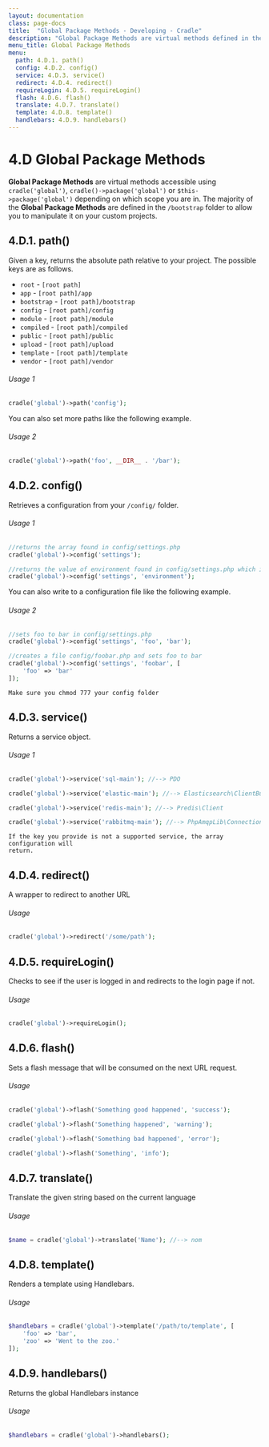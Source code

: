 ```yaml
---
layout: documentation
class: page-docs
title:  "Global Package Methods - Developing - Cradle"
description: "Global Package Methods are virtual methods defined in the bootstrap folder to allow you to manipulate it on your custom projects."
menu_title: Global Package Methods
menu:
  path: 4.D.1. path()
  config: 4.D.2. config()
  service: 4.D.3. service()
  redirect: 4.D.4. redirect()
  requireLogin: 4.D.5. requireLogin()
  flash: 4.D.6. flash()
  translate: 4.D.7. translate()
  template: 4.D.8. template()
  handlebars: 4.D.9. handlebars()
---
```

# 4.D Global Package Methods

**Global Package Methods** are virtual methods accessible using `cradle('global')`,
`cradle()->package('global')` or `$this->package('global')` depending on which
scope you are in. The majority of the **Global Package Methods** are defined in
the `/bootstrap` folder to allow you to manipulate it on your custom projects.

<a name="path"></a>
## 4.D.1. path()

Given a key, returns the absolute path relative to your project. The possible
keys are as follows.

 - `root` - `[root path]`
 - `app` - `[root path]/app`
 - `bootstrap` - `[root path]/bootstrap`
 - `config` - `[root path]/config`
 - `module` - `[root path]/module`
 - `compiled` - `[root path]/compiled`
 - `public` - `[root path]/public`
 - `upload` - `[root path]/upload`
 - `template` - `[root path]/template`
 - `vendor` - `[root path]/vendor`

###### Usage 1
```php
cradle('global')->path('config');
```

You can also set more paths like the following example.

###### Usage 2
```php
cradle('global')->path('foo', __DIR__ . '/bar');
```

<a name="config"></a>
## 4.D.2. config()

Retrieves a configuration from your `/config/` folder.

###### Usage 1
```php
//returns the array found in config/settings.php
cradle('global')->config('settings');

//returns the value of environment found in config/settings.php which is 'dev'
cradle('global')->config('settings', 'environment');
```

You can also write to a configuration file like the following example.

###### Usage 2
```php
//sets foo to bar in config/settings.php
cradle('global')->config('settings', 'foo', 'bar');

//creates a file config/foobar.php and sets foo to bar
cradle('global')->config('settings', 'foobar', [
    'foo' => 'bar'
]);
```

```warning
Make sure you chmod 777 your config folder
```

<a name="service"></a>
## 4.D.3. service()

Returns a service object.

###### Usage 1
```php
cradle('global')->service('sql-main'); //--> PDO

cradle('global')->service('elastic-main'); //--> Elasticsearch\ClientBuilder

cradle('global')->service('redis-main'); //--> Predis\Client

cradle('global')->service('rabbitmq-main'); //--> PhpAmqpLib\Connection\AMQPLazyConnection
```

```info
If the key you provide is not a supported service, the array configuration will
return.
```

<a name="redirect"></a>
## 4.D.4. redirect()

A wrapper to redirect to another URL

###### Usage
```php
cradle('global')->redirect('/some/path');
```

<a name="requireLogin"></a>
## 4.D.5. requireLogin()

Checks to see if the user is logged in and redirects to the login page if not.

###### Usage
```php
cradle('global')->requireLogin();
```

<a name="flash"></a>
## 4.D.6. flash()

Sets a flash message that will be consumed on the next URL request.

###### Usage
```php
cradle('global')->flash('Something good happened', 'success');

cradle('global')->flash('Something happened', 'warning');

cradle('global')->flash('Something bad happened', 'error');

cradle('global')->flash('Something', 'info');
```

<a name="translate"></a>
## 4.D.7. translate()

Translate the given string based on the current language

###### Usage
```php
$name = cradle('global')->translate('Name'); //--> nom
```

<a name="template"></a>
## 4.D.8. template()

Renders a template using Handlebars.

###### Usage
```php
$handlebars = cradle('global')->template('/path/to/template', [
    'foo' => 'bar',
    'zoo' => 'Went to the zoo.'
]);
```

<a name="handlebars"></a>
## 4.D.9. handlebars()

Returns the global Handlebars instance

###### Usage
```php
$handlebars = cradle('global')->handlebars();
```
